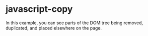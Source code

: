 # javascript-copy
In this example, you can see parts of the DOM tree being removed, duplicated, and placed elsewhere on the page.
